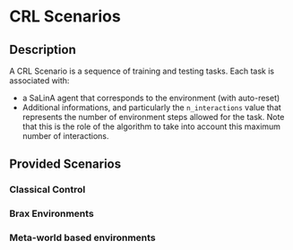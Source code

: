 # CRL Scenarios

## Description

A CRL Scenario is a sequence of training and testing tasks. Each task is associated with:
* a SaLinA agent that corresponds to the environment (with auto-reset)
* Additional informations, and particularly the `n_interactions` value that represents the number of environment steps allowed for the task. Note that this is the role of the algorithm  to take into account this maximum number of interactions. 

## Provided Scenarios

### Classical Control



### Brax Environments


### Meta-world based environments
